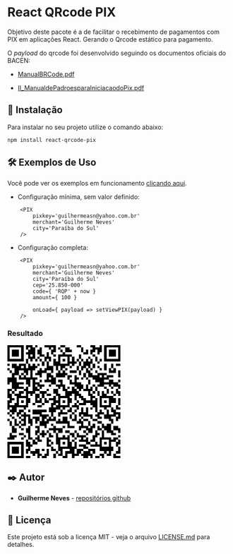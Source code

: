 # React QRcode PIX

Objetivo deste pacote é a de facilitar o recebimento de pagamentos com PIX em aplicações React. Gerando o Qrcode estático para pagamento.

O *payload* do qrcode foi desenvolvido seguindo os documentos oficiais do BACEN:

 - [ManualBRCode.pdf](https://www.bcb.gov.br/content/estabilidadefinanceira/spb_docs/ManualBRCode.pdf)
 * [II_ManualdePadroesparaIniciacaodoPix.pdf](https://www.bcb.gov.br/content/estabilidadefinanceira/pix/Regulamento_Pix/II_ManualdePadroesparaIniciacaodoPix.pdf)

## 🚀 Instalação

Para instalar no seu projeto utilize o comando abaixo:

```
npm install react-qrcode-pix
```

## 🛠️ Exemplos de Uso

Você pode ver os exemplos em funcionamento [clicando aqui](https://guilhermeasn.github.io/react-qrcode-pix/).

 - Configuração mínima, sem valor definido:
  
```
    <PIX
        pixkey='guilhermeasn@yahoo.com.br'
        merchant='Guilherme Neves'
        city='Paraíba do Sul'
    />
```

 - Configuração completa:
  
```
    <PIX
        pixkey='guilhermeasn@yahoo.com.br'
        merchant='Guilherme Neves'
        city='Paraíba do Sul'
        cep='25.850-000'
        code={ 'RQP' + now }
        amount={ 100 }

        onLoad={ payload => setViewPIX(payload) }
    />
```

### Resultado

<svg shape-rendering="crispEdges" height="256" width="256" viewBox="0 0 49 49"><path fill="#FFFFFF" d="M0,0 h49v49H0z"></path><path fill="#000000" d="M0 0h7v1H0zM8 0h3v1H8zM12 0h1v1H12zM16 0h5v1H16zM23 0h2v1H23zM30 0h2v1H30zM36 0h2v1H36zM40 0h1v1H40zM42,0 h7v1H42zM0 1h1v1H0zM6 1h1v1H6zM8 1h1v1H8zM10 1h2v1H10zM14 1h1v1H14zM18 1h1v1H18zM20 1h1v1H20zM22 1h1v1H22zM25 1h2v1H25zM32 1h1v1H32zM37 1h4v1H37zM42 1h1v1H42zM48,1 h1v1H48zM0 2h1v1H0zM2 2h3v1H2zM6 2h1v1H6zM9 2h3v1H9zM13 2h2v1H13zM19 2h2v1H19zM23 2h1v1H23zM25 2h3v1H25zM32 2h1v1H32zM34 2h1v1H34zM36 2h2v1H36zM39 2h2v1H39zM42 2h1v1H42zM44 2h3v1H44zM48,2 h1v1H48zM0 3h1v1H0zM2 3h3v1H2zM6 3h1v1H6zM8 3h4v1H8zM13 3h2v1H13zM17 3h1v1H17zM19 3h1v1H19zM24 3h1v1H24zM33 3h2v1H33zM36 3h1v1H36zM39 3h1v1H39zM42 3h1v1H42zM44 3h3v1H44zM48,3 h1v1H48zM0 4h1v1H0zM2 4h3v1H2zM6 4h1v1H6zM9 4h1v1H9zM11 4h1v1H11zM14 4h2v1H14zM17 4h1v1H17zM20 4h1v1H20zM22 4h6v1H22zM31 4h1v1H31zM37 4h1v1H37zM42 4h1v1H42zM44 4h3v1H44zM48,4 h1v1H48zM0 5h1v1H0zM6 5h1v1H6zM9 5h3v1H9zM13 5h1v1H13zM16 5h3v1H16zM22 5h1v1H22zM26 5h1v1H26zM28 5h1v1H28zM31 5h1v1H31zM35 5h1v1H35zM38 5h1v1H38zM42 5h1v1H42zM48,5 h1v1H48zM0 6h7v1H0zM8 6h1v1H8zM10 6h1v1H10zM12 6h1v1H12zM14 6h1v1H14zM16 6h1v1H16zM18 6h1v1H18zM20 6h1v1H20zM22 6h1v1H22zM24 6h1v1H24zM26 6h1v1H26zM28 6h1v1H28zM30 6h1v1H30zM32 6h1v1H32zM34 6h1v1H34zM36 6h1v1H36zM38 6h1v1H38zM40 6h1v1H40zM42,6 h7v1H42zM8 7h1v1H8zM15 7h1v1H15zM17 7h1v1H17zM20 7h3v1H20zM26 7h4v1H26zM31 7h1v1H31zM33 7h4v1H33zM39 7h1v1H39zM0 8h1v1H0zM2 8h2v1H2zM5 8h3v1H5zM9 8h1v1H9zM11 8h1v1H11zM13 8h1v1H13zM15 8h1v1H15zM17 8h1v1H17zM20 8h7v1H20zM28 8h1v1H28zM31 8h1v1H31zM33 8h3v1H33zM37 8h1v1H37zM42 8h1v1H42zM45 8h1v1H45zM47,8 h2v1H47zM2 9h4v1H2zM7 9h1v1H7zM9 9h4v1H9zM17 9h3v1H17zM21 9h1v1H21zM23 9h2v1H23zM27 9h1v1H27zM30 9h1v1H30zM32 9h2v1H32zM35 9h1v1H35zM37 9h1v1H37zM39 9h1v1H39zM42 9h1v1H42zM45 9h1v1H45zM0 10h1v1H0zM3 10h9v1H3zM14 10h1v1H14zM16 10h4v1H16zM21 10h1v1H21zM23 10h1v1H23zM25 10h1v1H25zM30 10h1v1H30zM32 10h1v1H32zM34 10h1v1H34zM36 10h1v1H36zM40 10h1v1H40zM42 10h1v1H42zM44 10h1v1H44zM46 10h1v1H46zM1 11h1v1H1zM3 11h2v1H3zM7 11h2v1H7zM10 11h1v1H10zM13 11h4v1H13zM19 11h1v1H19zM22 11h1v1H22zM24 11h1v1H24zM27 11h3v1H27zM31 11h1v1H31zM34 11h2v1H34zM38 11h1v1H38zM44 11h3v1H44zM48,11 h1v1H48zM2 12h3v1H2zM6 12h1v1H6zM8 12h1v1H8zM10 12h1v1H10zM12 12h3v1H12zM17 12h2v1H17zM21 12h5v1H21zM31 12h1v1H31zM33 12h1v1H33zM35 12h2v1H35zM39 12h4v1H39zM48,12 h1v1H48zM2 13h1v1H2zM5 13h1v1H5zM7 13h1v1H7zM10 13h1v1H10zM14 13h1v1H14zM17 13h3v1H17zM21 13h4v1H21zM26 13h2v1H26zM29 13h1v1H29zM33 13h1v1H33zM35 13h5v1H35zM41 13h1v1H41zM43 13h3v1H43zM48,13 h1v1H48zM0 14h4v1H0zM5 14h8v1H5zM17 14h1v1H17zM19 14h2v1H19zM26 14h1v1H26zM29 14h2v1H29zM32 14h1v1H32zM34 14h1v1H34zM37 14h7v1H37zM0 15h4v1H0zM8 15h2v1H8zM11 15h1v1H11zM14 15h1v1H14zM16 15h5v1H16zM22 15h2v1H22zM27 15h1v1H27zM29 15h1v1H29zM35 15h1v1H35zM38 15h4v1H38zM44 15h2v1H44zM48,15 h1v1H48zM0 16h1v1H0zM2 16h5v1H2zM8 16h2v1H8zM11 16h3v1H11zM19 16h2v1H19zM23 16h1v1H23zM27 16h5v1H27zM35 16h1v1H35zM40 16h8v1H40zM2 17h3v1H2zM9 17h1v1H9zM11 17h1v1H11zM13 17h3v1H13zM18 17h1v1H18zM21 17h4v1H21zM29 17h4v1H29zM34 17h1v1H34zM37 17h1v1H37zM39 17h3v1H39zM44 17h1v1H44zM46,17 h3v1H46zM2 18h5v1H2zM8 18h1v1H8zM11 18h2v1H11zM14 18h1v1H14zM22 18h1v1H22zM24 18h1v1H24zM26 18h1v1H26zM28 18h1v1H28zM30 18h3v1H30zM34 18h1v1H34zM36 18h1v1H36zM38 18h1v1H38zM42 18h1v1H42zM45 18h1v1H45zM48,18 h1v1H48zM0 19h2v1H0zM3 19h1v1H3zM7 19h2v1H7zM11 19h3v1H11zM17 19h1v1H17zM20 19h2v1H20zM24 19h2v1H24zM28 19h2v1H28zM31 19h1v1H31zM33 19h4v1H33zM38 19h1v1H38zM43 19h1v1H43zM47 19h1v1H47zM0 20h1v1H0zM2 20h1v1H2zM5 20h2v1H5zM8 20h4v1H8zM14 20h3v1H14zM20 20h2v1H20zM25 20h6v1H25zM35 20h1v1H35zM37 20h1v1H37zM39 20h1v1H39zM41 20h1v1H41zM43 20h1v1H43zM45 20h1v1H45zM47,20 h2v1H47zM0 21h2v1H0zM3 21h3v1H3zM8 21h1v1H8zM10 21h1v1H10zM12 21h2v1H12zM15 21h1v1H15zM17 21h2v1H17zM21 21h2v1H21zM25 21h3v1H25zM29 21h3v1H29zM35 21h2v1H35zM39 21h1v1H39zM41 21h2v1H41zM46 21h1v1H46zM48,21 h1v1H48zM0 22h2v1H0zM4 22h5v1H4zM12 22h2v1H12zM15 22h1v1H15zM20 22h1v1H20zM22 22h5v1H22zM29 22h1v1H29zM31 22h2v1H31zM36 22h2v1H36zM40 22h6v1H40zM1 23h2v1H1zM4 23h1v1H4zM8 23h2v1H8zM12 23h1v1H12zM14 23h1v1H14zM16 23h1v1H16zM18 23h3v1H18zM22 23h1v1H22zM26 23h2v1H26zM29 23h1v1H29zM32 23h2v1H32zM36 23h1v1H36zM38 23h1v1H38zM40 23h1v1H40zM44 23h3v1H44zM48,23 h1v1H48zM0 24h2v1H0zM4 24h1v1H4zM6 24h1v1H6zM8 24h2v1H8zM12 24h3v1H12zM16 24h2v1H16zM20 24h3v1H20zM24 24h1v1H24zM26 24h2v1H26zM30 24h1v1H30zM33 24h6v1H33zM40 24h1v1H40zM42 24h1v1H42zM44 24h3v1H44zM48,24 h1v1H48zM0 25h1v1H0zM3 25h2v1H3zM8 25h1v1H8zM11 25h1v1H11zM15 25h1v1H15zM19 25h2v1H19zM22 25h1v1H22zM26 25h1v1H26zM29 25h1v1H29zM31 25h3v1H31zM36 25h3v1H36zM40 25h1v1H40zM44 25h1v1H44zM48,25 h1v1H48zM0 26h9v1H0zM13 26h2v1H13zM19 26h1v1H19zM21 26h6v1H21zM28 26h3v1H28zM37 26h2v1H37zM40 26h5v1H40zM47 26h1v1H47zM0 27h1v1H0zM2 27h2v1H2zM7 27h1v1H7zM18 27h5v1H18zM24 27h1v1H24zM27 27h1v1H27zM30 27h1v1H30zM32 27h1v1H32zM34 27h1v1H34zM36 27h1v1H36zM38 27h1v1H38zM42 27h1v1H42zM45 27h1v1H45zM47,27 h2v1H47zM1 28h3v1H1zM5 28h2v1H5zM9 28h1v1H9zM11 28h6v1H11zM18 28h3v1H18zM23 28h1v1H23zM26 28h2v1H26zM29 28h1v1H29zM32 28h1v1H32zM34 28h1v1H34zM38 28h1v1H38zM40 28h1v1H40zM43 28h1v1H43zM45 28h2v1H45zM0 29h1v1H0zM2 29h1v1H2zM4 29h2v1H4zM7 29h1v1H7zM11 29h4v1H11zM19 29h1v1H19zM22 29h4v1H22zM28 29h1v1H28zM31 29h4v1H31zM39 29h3v1H39zM43 29h1v1H43zM46,29 h3v1H46zM1 30h1v1H1zM4 30h1v1H4zM6 30h4v1H6zM14 30h4v1H14zM19 30h1v1H19zM22 30h1v1H22zM27 30h1v1H27zM29 30h1v1H29zM31 30h1v1H31zM33 30h4v1H33zM38 30h2v1H38zM42 30h5v1H42zM48,30 h1v1H48zM2 31h1v1H2zM5 31h1v1H5zM7 31h1v1H7zM9 31h1v1H9zM11 31h3v1H11zM15 31h2v1H15zM18 31h1v1H18zM20 31h1v1H20zM24 31h2v1H24zM27 31h1v1H27zM29 31h1v1H29zM32 31h1v1H32zM36 31h1v1H36zM39 31h2v1H39zM42 31h3v1H42zM47,31 h2v1H47zM0 32h1v1H0zM3 32h1v1H3zM6 32h2v1H6zM9 32h2v1H9zM12 32h2v1H12zM15 32h1v1H15zM17 32h4v1H17zM22 32h1v1H22zM24 32h2v1H24zM28 32h2v1H28zM31 32h1v1H31zM33 32h2v1H33zM37 32h2v1H37zM44 32h2v1H44zM47 32h1v1H47zM1 33h1v1H1zM3 33h1v1H3zM5 33h1v1H5zM7 33h1v1H7zM9 33h2v1H9zM12 33h1v1H12zM14 33h4v1H14zM21 33h6v1H21zM30 33h3v1H30zM35 33h1v1H35zM39 33h2v1H39zM45 33h1v1H45zM1 34h1v1H1zM3 34h2v1H3zM6 34h2v1H6zM10 34h1v1H10zM14 34h3v1H14zM19 34h1v1H19zM26 34h1v1H26zM32 34h1v1H32zM35 34h1v1H35zM37 34h1v1H37zM41 34h1v1H41zM43 34h2v1H43zM2 35h1v1H2zM5 35h1v1H5zM9 35h1v1H9zM12 35h2v1H12zM16 35h1v1H16zM20 35h1v1H20zM24 35h1v1H24zM26 35h3v1H26zM31 35h4v1H31zM36 35h2v1H36zM39 35h1v1H39zM41 35h4v1H41zM46 35h2v1H46zM2 36h2v1H2zM6 36h1v1H6zM8 36h2v1H8zM13 36h1v1H13zM18 36h6v1H18zM31 36h1v1H31zM34 36h3v1H34zM39 36h2v1H39zM42 36h3v1H42zM46,36 h3v1H46zM2 37h2v1H2zM8 37h2v1H8zM12 37h2v1H12zM15 37h1v1H15zM17 37h1v1H17zM20 37h1v1H20zM22 37h2v1H22zM25 37h2v1H25zM29 37h1v1H29zM33 37h1v1H33zM35 37h2v1H35zM38 37h1v1H38zM41 37h1v1H41zM43 37h3v1H43zM48,37 h1v1H48zM1 38h1v1H1zM5 38h2v1H5zM9 38h1v1H9zM12 38h1v1H12zM14 38h3v1H14zM18 38h1v1H18zM21 38h1v1H21zM27 38h2v1H27zM30 38h1v1H30zM34 38h1v1H34zM38 38h2v1H38zM41 38h1v1H41zM45 38h2v1H45zM1 39h3v1H1zM7 39h1v1H7zM9 39h1v1H9zM13 39h1v1H13zM15 39h1v1H15zM18 39h2v1H18zM21 39h1v1H21zM24 39h1v1H24zM26 39h1v1H26zM28 39h1v1H28zM30 39h4v1H30zM37 39h2v1H37zM41 39h1v1H41zM48,39 h1v1H48zM0 40h3v1H0zM6 40h1v1H6zM9 40h2v1H9zM12 40h2v1H12zM17 40h1v1H17zM21 40h6v1H21zM29 40h1v1H29zM32 40h1v1H32zM34 40h1v1H34zM37 40h1v1H37zM40 40h5v1H40zM46 40h2v1H46zM8 41h1v1H8zM11 41h1v1H11zM13 41h2v1H13zM17 41h2v1H17zM21 41h2v1H21zM26 41h1v1H26zM28 41h1v1H28zM31 41h4v1H31zM36 41h2v1H36zM40 41h1v1H40zM44 41h3v1H44zM48,41 h1v1H48zM0 42h7v1H0zM8 42h2v1H8zM11 42h2v1H11zM17 42h1v1H17zM19 42h1v1H19zM21 42h2v1H21zM24 42h1v1H24zM26 42h2v1H26zM29 42h1v1H29zM34 42h2v1H34zM38 42h1v1H38zM40 42h1v1H40zM42 42h1v1H42zM44 42h1v1H44zM47,42 h2v1H47zM0 43h1v1H0zM6 43h1v1H6zM8 43h3v1H8zM17 43h2v1H17zM22 43h1v1H22zM26 43h2v1H26zM29 43h1v1H29zM31 43h3v1H31zM36 43h5v1H36zM44 43h1v1H44zM47 43h1v1H47zM0 44h1v1H0zM2 44h3v1H2zM6 44h1v1H6zM9 44h1v1H9zM19 44h1v1H19zM22 44h8v1H22zM33 44h2v1H33zM40 44h6v1H40zM48,44 h1v1H48zM0 45h1v1H0zM2 45h3v1H2zM6 45h1v1H6zM8 45h2v1H8zM12 45h2v1H12zM15 45h1v1H15zM17 45h1v1H17zM19 45h2v1H19zM22 45h2v1H22zM27 45h2v1H27zM30 45h3v1H30zM35 45h3v1H35zM40 45h6v1H40zM48,45 h1v1H48zM0 46h1v1H0zM2 46h3v1H2zM6 46h1v1H6zM8 46h1v1H8zM10 46h4v1H10zM17 46h1v1H17zM21 46h1v1H21zM23 46h1v1H23zM25 46h4v1H25zM30 46h2v1H30zM33 46h3v1H33zM37 46h1v1H37zM42 46h1v1H42zM44 46h1v1H44zM47,46 h2v1H47zM0 47h1v1H0zM6 47h1v1H6zM11 47h1v1H11zM13 47h2v1H13zM16 47h2v1H16zM20 47h1v1H20zM22 47h2v1H22zM25 47h1v1H25zM28 47h3v1H28zM32 47h5v1H32zM40 47h2v1H40zM43 47h2v1H43zM46 47h1v1H46zM0 48h7v1H0zM8 48h2v1H8zM13 48h1v1H13zM15 48h2v1H15zM20 48h1v1H20zM24 48h2v1H24zM28 48h1v1H28zM33 48h2v1H33zM36 48h1v1H36zM38 48h2v1H38zM41 48h1v1H41zM46,48 h3v1H46z"></path></svg>

## ✒️ Autor

* **Guilherme Neves** - [repositórios github](https://github.com/guilhermeasn/)

## 📄 Licença

Este projeto está sob a licença MIT - veja o arquivo [LICENSE.md](https://github.com/guilhermeasn/react-qrcode-pix/blob/master/LICENSE) para detalhes.
